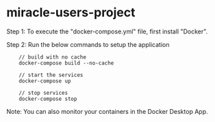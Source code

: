 # miracle-users-project

Step 1: To execute the "docker-compose.yml" file, first install "Docker".

Step 2: Run the below commands to setup the application

        // build with no cache
        docker-compose build --no-cache

        // start the services
        docker-compose up

        // stop services
        docker-compose stop

Note: You can also monitor your containers in the Docker Desktop App.
